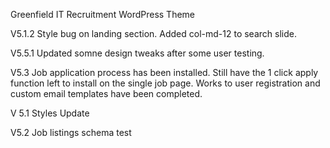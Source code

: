 Greenfield IT Recruitment WordPress Theme

V5.1.2
Style bug on landing section. Added col-md-12 to search slide. 

V5.5.1
Updated somne design tweaks after some user testing.

V5.3
Job application process has been installed. Still have the 1 click apply function left to install on the single job page.
Works to user registration and custom email templates have been completed. 

V 5.1
Styles Update

V5.2
Job listings schema test